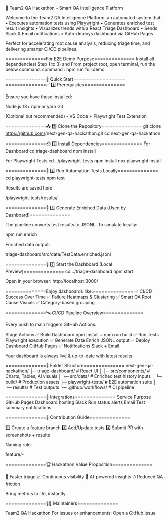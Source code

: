 🧠 Team2 QA Hackathon – Smart QA Intelligence Platform

Welcome to the Team2 QA Intelligence Platform, an automated system that:
• Executes automation tests using Playwright
• Generates enriched test result insights
• Visualizes trends with a React Triage Dashboard
• Sends Slack & Email notifications
• Auto-deploys dashboard via GitHub Pages

Perfect for accelerating root cause analysis, reducing triage time, and delivering smarter CI/CD pipelines.

==============For E2E Demo Purpose==============
Install all dependencies( Step 1 to 3) and From project root, open terminal, run the below command.
command : npm run full:demo

==============🚀 Quick Start==================
==============✅ 1️⃣ Prerequisites==============

Ensure you have these installed:

Node.js 18+
npm or yarn
Git

(Optional but recommended) - VS Code + Playwright Test Extension

==============📥 2️⃣ Clone the Repository==============
git clone https://github.com/<your-repo>/next-gen-qa-hackathon.git
cd next-gen-qa-hackathon

==============📦 3️⃣ Install Dependencies==============
For Dashboard
cd triage-dashboard
npm install

For Playwright Tests
cd ../playwright-tests
npm install
npx playwright install

==============🧪 4️⃣ Run Automation Tests Locally==============
cd playwright-tests
npm test

Results are saved here:

/playwright-tests/results/

==============🧬 5️⃣ Generate Enriched Data (Used by Dashboard)==============

The pipeline converts test results to JSONL.
To simulate locally:

npm run enrich

Enriched data output:

triage-dashboard/src/data/TestData.enriched.jsonl

==============🎯 6️⃣ Start the Dashboard (Local Preview)==============
cd ../triage-dashboard
npm start

Open in your browser: http://localhost:3000/

==============Enjoy dashboards like:==============
✅ CI/CD Success Over Time
✅ Failure Heatmaps & Clustering
✅ Smart QA Root Cause Visuals
✅ Category-based grouping

==============🛰 CI/CD Pipeline Overview==============

Every push to main triggers GitHub Actions:

Stage	Actions
✅ Build Dashboard	npm install + npm run build
✅ Run Tests	Playwright execution
✅ Generate Data	Enrich JSONL output
✅ Deploy Dashboard	GitHub Pages
✅ Notifications	Slack + Email

Your dashboard is always live & up-to-date with latest results.

==============📁 Folder Structure==============
next-gen-qa-hackathon/
 ├─ triage-dashboard/        # React UI
 │   ├─ src/components/      # Charts, Tables, AI visuals
 │   ├─ src/data/            # Enriched test history inputs
 │   └─ build/               # Production assets
 ├─ playwright-tests/        # E2E automation suite
 │   └─ results/             # Test outputs
 └─ .github/workflows/       # CI pipeline

==============🔌 Integrations==============
Service	Purpose
GitHub Pages	Dashboard hosting
Slack	Run status alerts
Email	Test summary notifications

==============🤝 Contribution Guide==============

1️⃣ Create a feature branch
2️⃣ Add/Update tests
3️⃣ Submit PR with screenshots + results

Naming rule:

feature/<ticket-id>-<summary>

==============🏆 Hackathon Value Proposition==============

🎯 Faster triage
📈 Continuous visibility
🤖 AI-powered insights
⏱ Reduced QA friction

Bring metrics to life, instantly.

==============🧑‍💻 Maintainers==============

Team2 QA Hackathon
For issues or enhancements: Open a GitHub Issue

